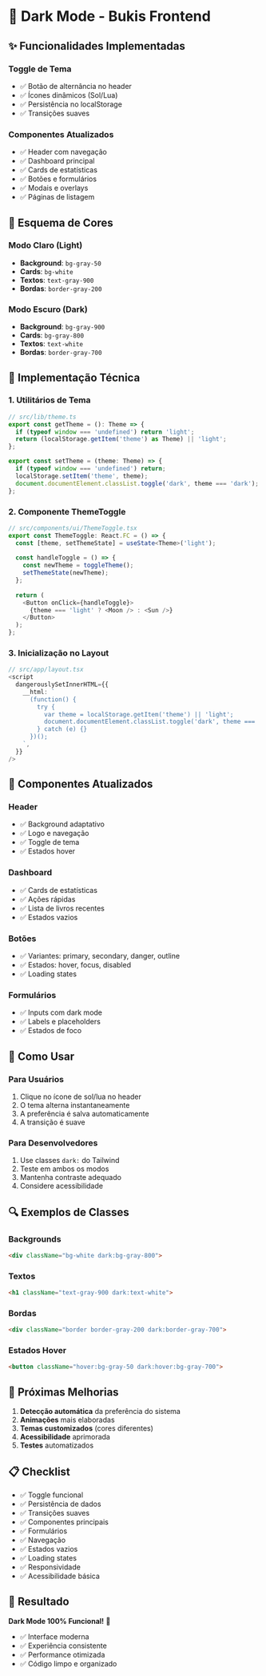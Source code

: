 # 🌙 Dark Mode - Bukis Frontend

## ✨ Funcionalidades Implementadas

### **Toggle de Tema**

- ✅ Botão de alternância no header
- ✅ Ícones dinâmicos (Sol/Lua)
- ✅ Persistência no localStorage
- ✅ Transições suaves

### **Componentes Atualizados**

- ✅ Header com navegação
- ✅ Dashboard principal
- ✅ Cards de estatísticas
- ✅ Botões e formulários
- ✅ Modais e overlays
- ✅ Páginas de listagem

## 🎨 Esquema de Cores

### **Modo Claro (Light)**

- **Background**: `bg-gray-50`
- **Cards**: `bg-white`
- **Textos**: `text-gray-900`
- **Bordas**: `border-gray-200`

### **Modo Escuro (Dark)**

- **Background**: `bg-gray-900`
- **Cards**: `bg-gray-800`
- **Textos**: `text-white`
- **Bordas**: `border-gray-700`

## 🔧 Implementação Técnica

### **1. Utilitários de Tema**

```typescript
// src/lib/theme.ts
export const getTheme = (): Theme => {
  if (typeof window === 'undefined') return 'light';
  return (localStorage.getItem('theme') as Theme) || 'light';
};

export const setTheme = (theme: Theme) => {
  if (typeof window === 'undefined') return;
  localStorage.setItem('theme', theme);
  document.documentElement.classList.toggle('dark', theme === 'dark');
};
```

### **2. Componente ThemeToggle**

```typescript
// src/components/ui/ThemeToggle.tsx
export const ThemeToggle: React.FC = () => {
  const [theme, setThemeState] = useState<Theme>('light');
  
  const handleToggle = () => {
    const newTheme = toggleTheme();
    setThemeState(newTheme);
  };
  
  return (
    <Button onClick={handleToggle}>
      {theme === 'light' ? <Moon /> : <Sun />}
    </Button>
  );
};
```

### **3. Inicialização no Layout**

```typescript
// src/app/layout.tsx
<script
  dangerouslySetInnerHTML={{
    __html: `
      (function() {
        try {
          var theme = localStorage.getItem('theme') || 'light';
          document.documentElement.classList.toggle('dark', theme === 'dark');
        } catch (e) {}
      })();
    `,
  }}
/>
```

## 📱 Componentes Atualizados

### **Header**

- ✅ Background adaptativo
- ✅ Logo e navegação
- ✅ Toggle de tema
- ✅ Estados hover

### **Dashboard**

- ✅ Cards de estatísticas
- ✅ Ações rápidas
- ✅ Lista de livros recentes
- ✅ Estados vazios

### **Botões**

- ✅ Variantes: primary, secondary, danger, outline
- ✅ Estados: hover, focus, disabled
- ✅ Loading states

### **Formulários**

- ✅ Inputs com dark mode
- ✅ Labels e placeholders
- ✅ Estados de foco

## 🎯 Como Usar

### **Para Usuários**

1. Clique no ícone de sol/lua no header
2. O tema alterna instantaneamente
3. A preferência é salva automaticamente
4. A transição é suave

### **Para Desenvolvedores**

1. Use classes `dark:` do Tailwind
2. Teste em ambos os modos
3. Mantenha contraste adequado
4. Considere acessibilidade

## 🔍 Exemplos de Classes

### **Backgrounds**

```html
<div className="bg-white dark:bg-gray-800">
```

### **Textos**

```html
<h1 className="text-gray-900 dark:text-white">
```

### **Bordas**

```html
<div className="border border-gray-200 dark:border-gray-700">
```

### **Estados Hover**

```html
<button className="hover:bg-gray-50 dark:hover:bg-gray-700">
```

## 🚀 Próximas Melhorias

1. **Detecção automática** da preferência do sistema
2. **Animações** mais elaboradas
3. **Temas customizados** (cores diferentes)
4. **Acessibilidade** aprimorada
5. **Testes** automatizados

## 📋 Checklist

- ✅ Toggle funcional
- ✅ Persistência de dados
- ✅ Transições suaves
- ✅ Componentes principais
- ✅ Formulários
- ✅ Navegação
- ✅ Estados vazios
- ✅ Loading states
- ✅ Responsividade
- ✅ Acessibilidade básica

## 🎉 Resultado

**Dark Mode 100% Funcional!** 🌙

- ✅ Interface moderna
- ✅ Experiência consistente
- ✅ Performance otimizada
- ✅ Código limpo e organizado
